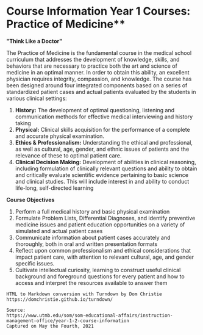 # Course Information Year 1 Courses: Practice of Medicine**

**"Think Like a Doctor"**  
  
The Practice of Medicine is the fundamental course in the medical school curriculum that addresses the development of knowledge, skills, and behaviors that are necessary to practice both the art and science of medicine in an optimal manner. In order to obtain this ability, an excellent physician requires integrity, compassion, and knowledge. The course has been designed around four integrated components based on a series of standardized patient cases and actual patients evaluated by the students in various clinical settings:

1.  **History:** The development of optimal questioning, listening and communication methods for effective medical interviewing and history taking
2.  **Physical:** Clinical skills acquisition for the performance of a complete and accurate physical examination.
3.  **Ethics & Professionalism:** Understanding the ethical and professional, as well as cultural, age, gender, and ethnic issues of patients and the relevance of these to optimal patient care.
4.  **Clinical Decision Making:** Development of abilities in clinical reasoning, including formulation of clinically relevant questions and ability to obtain and critically evaluate scientific evidence pertaining to basic science and clinical studies. This will include interest in and ability to conduct life-long, self-directed learning

**Course Objectives**

1.  Perform a full medical history and basic physical examination
2.  Formulate Problem Lists, Differential Diagnoses, and identify preventive medicine issues and patient education opportunities on a variety of simulated and actual patient cases
3.  Communicate information about patient cases accurately and thoroughly, both in oral and written presentation formats
4.  Reflect upon common professionalism and ethical considerations that impact patient care, with attention to relevant cultural, age, and gender specific issues.
5.  Cultivate intellectual curiosity, learning to construct useful clinical background and foreground questions for every patient and how to access and interpret the resources available to answer them

```
HTML to Markdown conversion with Turndown by Dom Christie
https://domchristie.github.io/turndown/

Source:
https://www.utmb.edu/som/som-educational-affairs/instruction-management-office/year-1-2-course-information
Captured on May the Fourth, 2021
```
